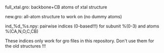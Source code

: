 full_xtal.gro: backbone+CB atoms of xtal structure

new.gro: all-atom structure to work on (no dummy atoms)

ind_%d_%s.npy: pairwise indices (0-based!!!) for subunit %(0-3) and atoms %(CA,N,O,C,CB)

These indices only work for gro files in this repository. Don't use them for the old structures !!! 
